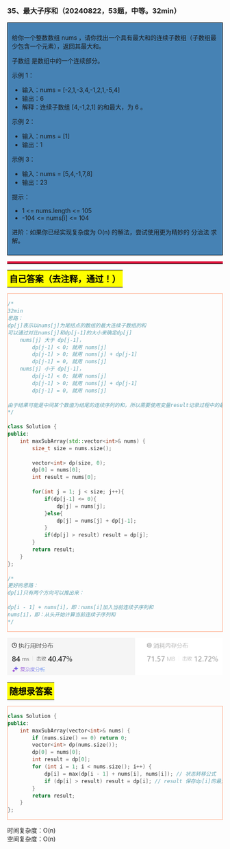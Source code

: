 ### 35、最大子序和（20240822，53题，中等。32min）
<div style="border: 1px solid black; padding: 10px; background-color: SteelBlue;">

给你一个整数数组 nums ，请你找出一个具有最大和的连续子数组（子数组最少包含一个元素），返回其最大和。

子数组
是数组中的一个连续部分。

 

示例 1：

- 输入：nums = [-2,1,-3,4,-1,2,1,-5,4]
- 输出：6
- 解释：连续子数组 [4,-1,2,1] 的和最大，为 6 。

示例 2：

- 输入：nums = [1]
- 输出：1

示例 3：

- 输入：nums = [5,4,-1,7,8]
- 输出：23
 

提示：

- 1 <= nums.length <= 105
- -104 <= nums[i] <= 104
 

进阶：如果你已经实现复杂度为 O(n) 的解法，尝试使用更为精妙的 分治法 求解。

  </p>
</div>

<hr style="border-top: 5px solid #DC143C;">
<table>
  <tr>
    <td bgcolor="Yellow" style="padding: 5px; border: 0px solid black;">
      <span style="font-weight: bold; font-size: 20px;color: black;">
      自己答案（去注释，通过！）
      </span>
    </td>
  </tr>
</table>
<div style="padding: 0px; border: 1.5px solid LightSalmon; margin-bottom: 10px;">

```C++ {.line-numbers}
/*
32min
思路：
dp[j]表示以nums[j]为尾结点的数组的最大连续子数组的和
可以通过对比nums[j]和dp[j-1]的大小来确定dp[j]
    nums[j] 大于 dp[j-1]，
        dp[j-1] < 0; 就用 nums[j] 
        dp[j-1] > 0; 就用 nums[j] + dp[j-1]
        dp[j-1] = 0, 就用 nums[j] 
    nums[j] 小于 dp[j-1]，
        dp[j-1] < 0; 就用 nums[j] 
        dp[j-1] > 0; 就用 nums[j] + dp[j-1]
        dp[j-1] = 0, 就用 nums[j]

由于结果可能是中间某个数值为结尾的连续序列的和，所以需要使用变量result记录过程中的最大和！！！
*/

class Solution {
public:
    int maxSubArray(std::vector<int>& nums) {
        size_t size = nums.size();

        vector<int> dp(size, 0);
        dp[0] = nums[0];
        int result = nums[0];

        for(int j = 1; j < size; j++){
            if(dp[j-1] <= 0){
                dp[j] = nums[j];
            }else{
                dp[j] = nums[j] + dp[j-1];
            }
            if(dp[j] > result) result = dp[j];
        }
        return result;
    }
};

/*
更好的思路：
dp[i]只有两个方向可以推出来：

dp[i - 1] + nums[i]，即：nums[i]加入当前连续子序列和
nums[i]，即：从头开始计算当前连续子序列和
*/
```

</div>

![alt text](image/ef1dc5701cafa323a106af93ac025bc.png)

<table>
  <tr>
    <td bgcolor="Yellow" style="padding: 5px; border: 0px solid black;">
      <span style="font-weight: bold; font-size: 20px;color: black;">
      随想录答案
      </span>
    </td>
  </tr>
</table>

<div style="padding: 0px; border: 1.5px solid LightSalmon; margin-bottom: 10px">

```C++ {.line-numbers}
class Solution {
public:
    int maxSubArray(vector<int>& nums) {
        if (nums.size() == 0) return 0;
        vector<int> dp(nums.size());
        dp[0] = nums[0];
        int result = dp[0];
        for (int i = 1; i < nums.size(); i++) {
            dp[i] = max(dp[i - 1] + nums[i], nums[i]); // 状态转移公式
            if (dp[i] > result) result = dp[i]; // result 保存dp[i]的最大值
        }
        return result;
    }
};
```
</div>

时间复杂度：O(n)  
空间复杂度：O(n)
